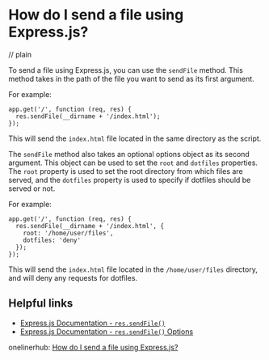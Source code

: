 # How do I send a file using Express.js?
// plain

To send a file using Express.js, you can use the `sendFile` method. This method takes in the path of the file you want to send as its first argument.

For example:
```
app.get('/', function (req, res) {
  res.sendFile(__dirname + '/index.html');
});
```
This will send the `index.html` file located in the same directory as the script.

The `sendFile` method also takes an optional options object as its second argument. This object can be used to set the `root` and `dotfiles` properties. The `root` property is used to set the root directory from which files are served, and the `dotfiles` property is used to specify if dotfiles should be served or not.

For example:
```
app.get('/', function (req, res) {
  res.sendFile(__dirname + '/index.html', {
    root: '/home/user/files',
    dotfiles: 'deny'
  });
});
```
This will send the `index.html` file located in the `/home/user/files` directory, and will deny any requests for dotfiles.

## Helpful links
- [Express.js Documentation - `res.sendFile()`](https://expressjs.com/en/api.html#res.sendFile)
- [Express.js Documentation - `res.sendFile()` Options](https://expressjs.com/en/4x/api.html#res.sendFile)

onelinerhub: [How do I send a file using Express.js?](https://onelinerhub.com/expressjs/how-do-i-send-a-file-using-express-js)